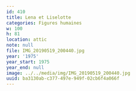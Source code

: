 ```yaml
---
id: 410
title: Lena et Liselotte
categories: Figures humaines
w: 100
h: 81
location: attic
note: null
file: IMG_20190519_200440.jpg
year: '1975'
year_start: 1975
year_end: null
image: ../../media/img/IMG_20190519_200440.jpg
uuid: ba3130ab-c377-497e-949f-02cb6f4a066f
---
```


